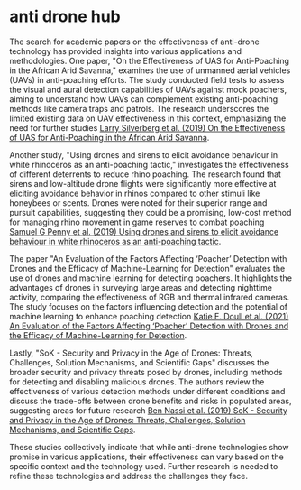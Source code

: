 # anti drone hub 


The search for academic papers on the effectiveness of anti-drone technology has provided insights into various applications and methodologies. One paper, "On the Effectiveness of UAS for Anti-Poaching in the African Arid Savanna," examines the use of unmanned aerial vehicles (UAVs) in anti-poaching efforts. The study conducted field tests to assess the visual and aural detection capabilities of UAVs against mock poachers, aiming to understand how UAVs can complement existing anti-poaching methods like camera traps and patrols. The research underscores the limited existing data on UAV effectiveness in this context, emphasizing the need for further studies [Larry Silverberg et al. (2019) On the Effectiveness of UAS for Anti-Poaching in the African Arid Savanna](https://www.biorxiv.org/content/biorxiv/early/2019/06/05/660126.full.pdf).

Another study, "Using drones and sirens to elicit avoidance behaviour in white rhinoceros as an anti-poaching tactic," investigates the effectiveness of different deterrents to reduce rhino poaching. The research found that sirens and low-altitude drone flights were significantly more effective at eliciting avoidance behavior in rhinos compared to other stimuli like honeybees or scents. Drones were noted for their superior range and pursuit capabilities, suggesting they could be a promising, low-cost method for managing rhino movement in game reserves to combat poaching [Samuel G Penny et al. (2019) Using drones and sirens to elicit avoidance behaviour in white rhinoceros as an anti-poaching tactic](https://royalsocietypublishing.org/doi/10.1098/rspb.2019.1135).

The paper "An Evaluation of the Factors Affecting ‘Poacher’ Detection with Drones and the Efficacy of Machine-Learning for Detection" evaluates the use of drones and machine learning for detecting poachers. It highlights the advantages of drones in surveying large areas and detecting nighttime activity, comparing the effectiveness of RGB and thermal infrared cameras. The study focuses on the factors influencing detection and the potential of machine learning to enhance poaching detection [Katie E. Doull et al. (2021) An Evaluation of the Factors Affecting ‘Poacher’ Detection with Drones and the Efficacy of Machine-Learning for Detection](https://www.mdpi.com/1424-8220/21/12/4074/pdf).

Lastly, "SoK - Security and Privacy in the Age of Drones: Threats, Challenges, Solution Mechanisms, and Scientific Gaps" discusses the broader security and privacy threats posed by drones, including methods for detecting and disabling malicious drones. The authors review the effectiveness of various detection methods under different conditions and discuss the trade-offs between drone benefits and risks in populated areas, suggesting areas for future research [Ben Nassi et al. (2019) SoK - Security and Privacy in the Age of Drones: Threats, Challenges, Solution Mechanisms, and Scientific Gaps](https://arxiv.org/pdf/1903.05155v1.pdf).

These studies collectively indicate that while anti-drone technologies show promise in various applications, their effectiveness can vary based on the specific context and the technology used. Further research is needed to refine these technologies and address the challenges they face.
